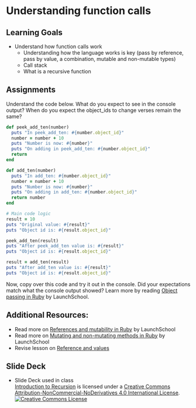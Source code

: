 # Understanding function calls
## Learning Goals
+ Understand how function calls work
  + Understanding how the language works is key (pass by reference, pass by value, a combination, mutable and non-mutable types)
  + Call stack
  + What is a recursive function

## Assignments
Understand the code below. What do you expect to see in the console output? When do you expect the object_ids to change verses remain the same?
```ruby
def peek_add_ten(number)
  puts "In peek_add_ten: #{number.object_id}"
  number = number + 10
  puts "Number is now: #{number}"
  puts "On adding in peek_add_ten: #{number.object_id}"
  return
end

def add_ten(number)
  puts "In add_ten: #{number.object_id}"
  number = number + 10
  puts "Number is now: #{number}"
  puts "On adding in add_ten: #{number.object_id}"
  return number
end

# Main code logic
result = 10
puts "Original value: #{result}"
puts "Object id is: #{result.object_id}"

peek_add_ten(result)
puts "After peek_add_ten value is: #{result}"
puts "Object id is: #{result.object_id}"

result = add_ten(result)
puts "After add_ten value is: #{result}"
puts "Object id is: #{result.object_id}"
```
Now, copy over this code and try it out in the console. Did your expectations match what the console output showed?
Learn more by reading [Object passing in Ruby](https://launchschool.com/blog/object-passing-in-ruby) by LaunchSchool.

## Additional Resources:
- Read more on [References and mutability in Ruby](https://launchschool.com/blog/references-and-mutability-in-ruby) by LaunchSchool
- Read more on [Mutating and non-mutating methods in Ruby](https://launchschool.com/blog/mutating-and-non-mutating-methods) by LaunchSchool
- Revise lesson on [Reference and values](https://github.com/Ada-Developers-Academy/textbook-curriculum/blob/master/02-intermediate-ruby/references-and-values.md)

## Slide Deck
+ Slide Deck used in class</br>
<span xmlns:dct="http://purl.org/dc/terms/" property="dct:title"><a href="https://drive.google.com/file/d/0B__DV26QHsH4bWJmS1A0QXBad1U/view?usp=sharing">Introduction to Recursion</a></span> is licensed under a <a rel="license" href="http://creativecommons.org/licenses/by-nc-nd/4.0/">Creative Commons Attribution-NonCommercial-NoDerivatives 4.0 International License</a>.</br>
<a rel="license" href="http://creativecommons.org/licenses/by-nc-nd/4.0/"><img alt="Creative Commons License" style="border-width:0" src="https://i.creativecommons.org/l/by-nc-nd/4.0/88x31.png" /></a>
